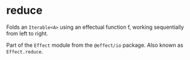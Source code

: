 # reduce

Folds an `Iterable<A>` using an effectual function f, working sequentially
from left to right.

Part of the `Effect` module from the `@effect/io` package. Also known as `Effect.reduce`.
